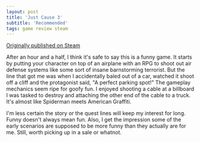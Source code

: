 ```yaml
---
layout: post
title: 'Just Cause 3'
subtitle: 'Recommended'
tags: game review steam
---
```


[Originally published on Steam](https://steamcommunity.com/id/jlericson/recommended/225540/)


 After an hour and a half, I think it's safe to say this is a funny game. It starts by putting your character on top of an airplane with an RPG to shoot out air defense systems like some sort of insane barnstorming terrorist. But the line that got me was when I accidentally baled out of a car, watched it shoot off a cliff and the protagonist said, "A perfect parking spot!" The gameplay mechanics seem ripe for goofy fun. I enjoyed shooting a cable at a billboard I was tasked to destroy and attaching the other end of the cable to a truck. It's almost like Spiderman meets American Graffiti.
 

 

 I'm less certain the story or the quest lines will keep my interest for long. Funny doesn't always mean fun. Also, I get the impression some of the early scenarios are supposed to be more funny than they actually are for me. Still, worth picking up in a sale or whatnot.

